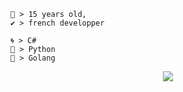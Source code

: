 
```
💬 > 15 years old,
✔️ > french developper
```

```
🌀 > C#
🐍 > Python
🐨 > Golang
```
<p align="center">
  <img src="https://komarev.com/ghpvc/?username=Monst3red&color=blue">
</p>
